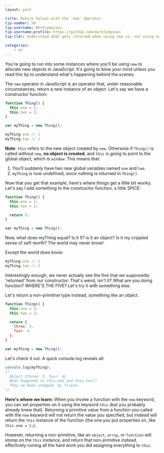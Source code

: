 ```yaml
---
layout: post

title: Return Values with the 'new' Operator
tip-number: 50
tip-username: Morklympious
tip-username-profile: https://github.com/morklympious
tip-tldr: Understand what gets returned when using new vs. not using new.

categories:
    - en
---
```


You're going to run into some instances where you'll be using `new` to allocate new objects in JavaScript. It's going to blow your mind unless you read this tip to understand what's happening behind the scenes.

The `new` operator in JavaScript is an operator that, under reasonable circumstances, return a new instance of an object. Let's say we have a constructor function:

````js
function Thing() {
  this.one = 1;
  this.two = 2;
}

var myThing = new Thing();

myThing.one // 1
myThing.two // 2
````

__Note__: `this` refers to the new object created by `new`. Otherwise if `Thing()` is called without `new`, __no object is created__, and `this` is going to point to the global object, which is `window`. This means that:

1. You'll suddenly have two new global variables named `one` and `two`.
2. `myThing` is now undefined, since nothing is returned in `Thing()`.

Now that you get that example, here's where things get a little bit wonky. Let's say I add something to the constructor function, a little SPICE:

````js
function Thing() {
  this.one = 1;
  this.two = 2;

  return 5;
}

var myThing = new Thing();
````

Now, what does myThing equal? Is it 5? is it an object? Is it my crippled sense of self-worth? The world may never know!

Except the world does know:

````js
myThing.one // 1
myThing.two // 2
````

Interestingly enough, we never actually see the five that we supposedly 'returned' from our constructor. That's weird, isn't it? What are you doing function? WHERE'S THE FIVE? Let's try it with something else.

Let's return a non-primitive type instead, something like an object.

````js
function Thing() {
  this.one = 1;
  this.two = 2;

  return {
    three: 3,
    four: 4
  };
}

var myThing = new Thing();
````

Let's check it out. A quick console.log reveals all:

````js
console.log(myThing);
/*
  Object {three: 3, four: 4}
  What happened to this.one and this.two!?
  They've been stomped, my friend.
*/
````

__Here's where we learn:__ When you invoke a function with the `new` keyword, you can set properties on it using the keyword `this` (but you probably already knew that). Returning a primitive value from a function you called with the `new` keyword will not return the value you specified, but instead will return the `this` instance of the function (the one you put properties on, like `this.one = 1;`).

However, returning a non-primitive, like an `object`, `array`, or `function` will stomp on the `this` instance, and return that non-primitive instead, effectively ruining all the hard work you did assigning everything to `this`.
